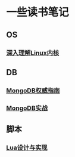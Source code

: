 # 一些读书笔记
## OS
### [深入理解Linux内核](https://github.com/LuciferLau/Reading/blob/main/%E3%80%8A%E6%B7%B1%E5%85%A5%E7%90%86%E8%A7%A3Linux%E5%86%85%E6%A0%B8%E3%80%8B.md)

## DB
### [MongoDB权威指南](https://github.com/LuciferLau/Reading/blob/main/%E3%80%8AMongoDB%E6%9D%83%E5%A8%81%E6%8C%87%E5%8D%97%E3%80%8B.md)  
### [MongoDB实战](https://github.com/LuciferLau/Reading/blob/main/%E3%80%8AMongoDB%E5%AE%9E%E6%88%98%E3%80%8B.md)  

## 脚本
### [Lua设计与实现]()
